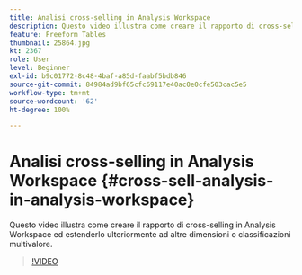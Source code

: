 ```yaml
---
title: Analisi cross-selling in Analysis Workspace
description: Questo video illustra come creare il rapporto di cross-selling in Analysis Workspace ed estenderlo ulteriormente ad altre dimensioni o classificazioni multivalore.
feature: Freeform Tables
thumbnail: 25864.jpg
kt: 2367
role: User
level: Beginner
exl-id: b9c01772-8c48-4baf-a85d-faabf5bdb846
source-git-commit: 84984ad9bf65cfc69117e40ac0e0cfe503cac5e5
workflow-type: tm+mt
source-wordcount: '62'
ht-degree: 100%

---
```


# Analisi cross-selling in Analysis Workspace {#cross-sell-analysis-in-analysis-workspace}

Questo video illustra come creare il rapporto di cross-selling in Analysis Workspace ed estenderlo ulteriormente ad altre dimensioni o classificazioni multivalore.

>[!VIDEO](https://video.tv.adobe.com/v/327902/?quality=12&learn=on&captions=ita)

